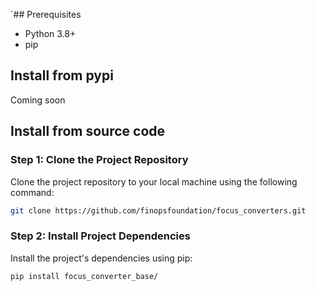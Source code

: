`## Prerequisites

- Python 3.8+
- pip

## Install from pypi

Coming soon

## Install from source code

### Step 1: Clone the Project Repository

Clone the project repository to your local machine using the following command:

```sh
git clone https://github.com/finopsfoundation/focus_converters.git
```

### Step 2: Install Project Dependencies

Install the project's dependencies using pip:

```sh
pip install focus_converter_base/
```
